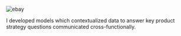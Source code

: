![ebay](https://user-images.githubusercontent.com/19508013/172682158-15f040b1-37db-48c3-9c26-ed519e31d069.png)

I developed models which contextualized data to answer key product strategy questions communicated cross-functionally.
